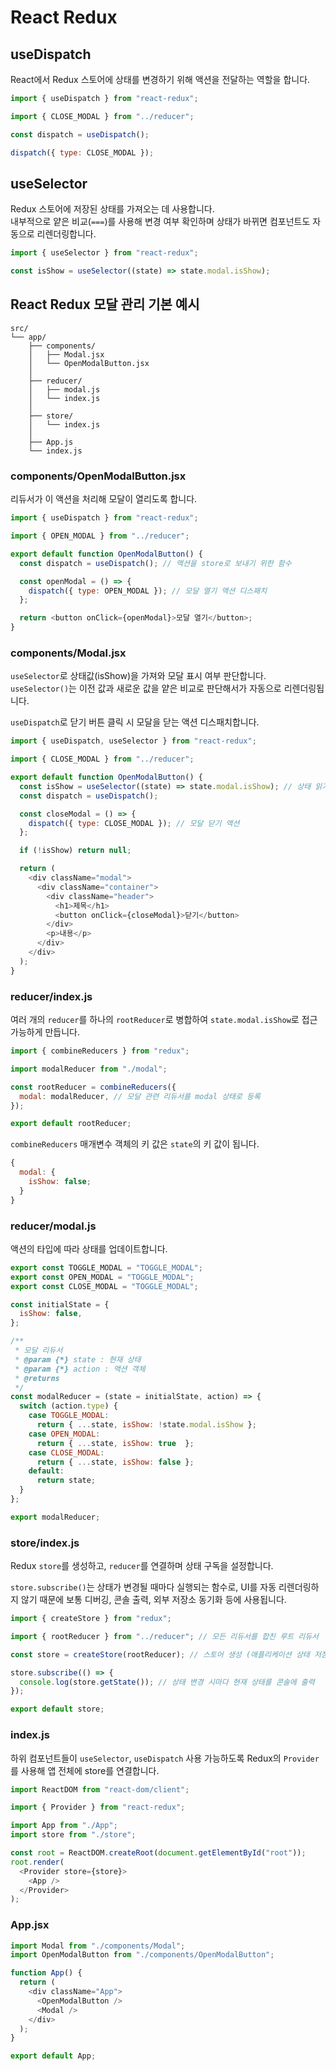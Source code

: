 # React Redux

## useDispatch

React에서 Redux 스토어에 상태를 변경하기 위해 액션을 전달하는 역할을 합니다.

```js
import { useDispatch } from "react-redux";

import { CLOSE_MODAL } from "../reducer";

const dispatch = useDispatch();

dispatch({ type: CLOSE_MODAL });
```

## useSelector

Redux 스토어에 저장된 상태를 가져오는 데 사용합니다.\
내부적으로 얕은 비교(`===`)를 사용해 변경 여부 확인하며 상태가 바뀌면 컴포넌트도 자동으로 리렌더링합니다.

```js
import { useSelector } from "react-redux";

const isShow = useSelector((state) => state.modal.isShow);
```

## React Redux 모달 관리 기본 예시

```plain
src/
└── app/
    ├── components/
    │   ├── Modal.jsx
    │   └── OpenModalButton.jsx
    │
    ├── reducer/
    │   ├── modal.js
    │   └── index.js
    │
    ├── store/
    │   └── index.js
    │
    ├── App.js
    └── index.js
```

### components/OpenModalButton.jsx

리듀서가 이 액션을 처리해 모달이 열리도록 합니다.

```js
import { useDispatch } from "react-redux";

import { OPEN_MODAL } from "../reducer";

export default function OpenModalButton() {
  const dispatch = useDispatch(); // 액션을 store로 보내기 위한 함수

  const openModal = () => {
    dispatch({ type: OPEN_MODAL }); // 모달 열기 액션 디스패치
  };

  return <button onClick={openModal}>모달 열기</button>;
}
```

### components/Modal.jsx

`useSelector`로 상태값(isShow)을 가져와 모달 표시 여부 판단합니다.\
`useSelector()`는 이전 값과 새로운 값을 얕은 비교로 판단해서가 자동으로 리렌더링됩니다.

`useDispatch`로 닫기 버튼 클릭 시 모달을 닫는 액션 디스패치합니다.

```js
import { useDispatch, useSelector } from "react-redux";

import { CLOSE_MODAL } from "../reducer";

export default function OpenModalButton() {
  const isShow = useSelector((state) => state.modal.isShow); // 상태 읽기
  const dispatch = useDispatch();

  const closeModal = () => {
    dispatch({ type: CLOSE_MODAL }); // 모달 닫기 액션
  };

  if (!isShow) return null;

  return (
    <div className="modal">
      <div className="container">
        <div className="header">
          <h1>제목</h1>
          <button onClick={closeModal}>닫기</button>
        </div>
        <p>내용</p>
      </div>
    </div>
  );
}
```

### reducer/index.js

여러 개의 `reducer`를 하나의 `rootReducer`로 병합하여 `state.modal.isShow`로 접근 가능하게 만듭니다.

```js
import { combineReducers } from "redux";

import modalReducer from "./modal";

const rootReducer = combineReducers({
  modal: modalReducer, // 모달 관련 리듀서를 modal 상태로 등록
});

export default rootReducer;
```

`combineReducers` 매개변수 객체의 키 값은 `state`의 키 값이 됩니다.

```js
{
  modal: {
    isShow: false;
  }
}
```

### reducer/modal.js

액션의 타입에 따라 상태를 업데이트합니다.

```js
export const TOGGLE_MODAL = "TOGGLE_MODAL";
export const OPEN_MODAL = "TOGGLE_MODAL";
export const CLOSE_MODAL = "TOGGLE_MODAL";

const initialState = {
  isShow: false,
};

/**
 * 모달 리듀서
 * @param {*} state : 현재 상태
 * @param {*} action : 액션 객체
 * @returns
 */
const modalReducer = (state = initialState, action) => {
  switch (action.type) {
    case TOGGLE_MODAL:
      return { ...state, isShow: !state.modal.isShow };
    case OPEN_MODAL:
      return { ...state, isShow: true  };
    case CLOSE_MODAL:
      return { ...state, isShow: false };
    default:
      return state;
  }
};

export modalReducer;
```

### store/index.js

Redux `store`를 생성하고, `reducer`를 연결하며 상태 구독을 설정합니다.

`store.subscribe()`는 상태가 변경될 때마다 실행되는 함수로, UI를 자동 리렌더링하지 않기 때문에
보통 디버깅, 콘솔 출력, 외부 저장소 동기화 등에 사용됩니다.

```js
import { createStore } from "redux";

import { rootReducer } from "../reducer"; // 모든 리듀서를 합친 루트 리듀서

const store = createStore(rootReducer); // 스토어 생성 (애플리케이션 상태 저장소)

store.subscribe(() => {
  console.log(store.getState()); // 상태 변경 시마다 현재 상태를 콘솔에 출력
});

export default store;
```

### index.js

하위 컴포넌트들이 `useSelector`, `useDispatch` 사용 가능하도록 Redux의 `Provider`를 사용해 앱 전체에 store를 연결합니다.

```js
import ReactDOM from "react-dom/client";

import { Provider } from "react-redux";

import App from "./App";
import store from "./store";

const root = ReactDOM.createRoot(document.getElementById("root"));
root.render(
  <Provider store={store}>
    <App />
  </Provider>
);
```

### App.jsx

```js
import Modal from "./components/Modal";
import OpenModalButton from "./components/OpenModalButton";

function App() {
  return (
    <div className="App">
      <OpenModalButton />
      <Modal />
    </div>
  );
}

export default App;
```
